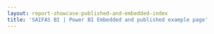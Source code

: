 ```yaml
---
layout: report-showcase-published-and-embedded-index
title: 'SAIFAS BI | Power BI Embedded and published example page'
---
```

